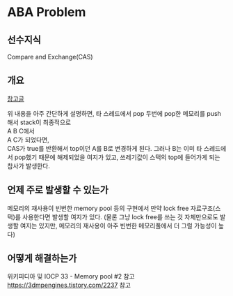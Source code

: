 # ABA Problem
## 선수지식
Compare and Exchange(CAS)

## 개요
[참고글](https://blog.naver.com/jjoommnn/130040068875)  

위 내용을 아주 간단하게 설명하면, 타 스레드에서 pop 두번에 pop한 메모리를 push해서 stack이 최종적으로  
A B C에서  
A C가 되었다면,  
CAS가 true를 반환해서 top이던 A를 B로 변경하게 된다. 그러나 B는 이미 타 스레드에서 pop했기 때문에 해제되었을 여지가 있고, 쓰레기값이 스택의 top에 들어가게 되는 참사가 발생한다.  

## 언제 주로 발생할 수 있는가
메모리의 재사용이 빈번한 memory pool 등의 구현에서 만약 lock free 자료구조(스택)를 사용한다면 발생할 여지가 있다. (물론 그냥 lock free를 쓰는 것 자체만으로도 발생할 여지는 있지만, 메모리의 재사용이 아주 빈번한 메모리풀에서 더 그럴 가능성이 높다)  

## 어떻게 해결하는가
위키피디아 및 IOCP 33 - Memory pool #2 참고  
https://3dmpengines.tistory.com/2237 참고
